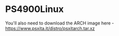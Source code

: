 # PS4900Linux

You'll also need to download the ARCH image here - https://www.psxita.it/distro/psxitarch.tar.xz
